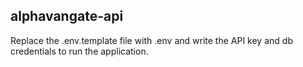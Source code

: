 ## alphavangate-api
Replace the .env.template file with .env and write the API key and db credentials to run the application.
